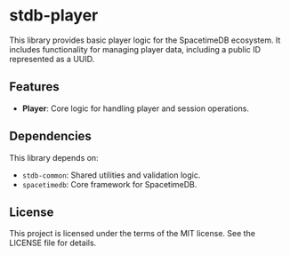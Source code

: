 # stdb-player

This library provides basic player logic for the SpacetimeDB ecosystem. It includes functionality for managing player data, including a public ID represented as a UUID.

## Features

- **Player**: Core logic for handling player and session operations.

## Dependencies

This library depends on:
- `stdb-common`: Shared utilities and validation logic.
- `spacetimedb`: Core framework for SpacetimeDB.

## License

This project is licensed under the terms of the MIT license. See the LICENSE file for details.
